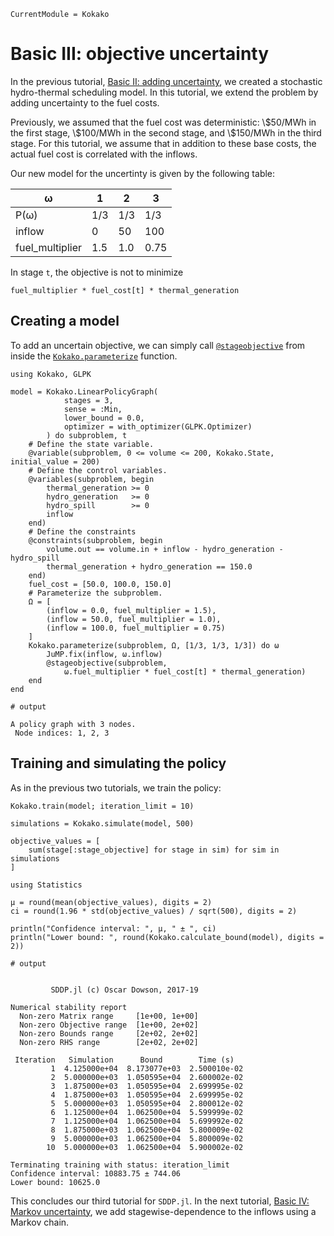 ```@meta
CurrentModule = Kokako
```

# Basic III: objective uncertainty

In the previous tutorial, [Basic II: adding uncertainty](@ref), we created a
stochastic hydro-thermal scheduling model. In this tutorial, we extend the
problem by adding uncertainty to the fuel costs.

Previously, we assumed that the fuel cost was deterministic: \\\$50/MWh in the
first stage, \\\$100/MWh in the second stage, and \\\$150/MWh in the third
stage. For this tutorial, we assume that in addition to these base costs, the
actual fuel cost is correlated with the inflows.

Our new model for the uncertinty is given by the following table:

| ω               |   1 |   2 |    3 |
| ----            | --- | --- | ---- |
| P(ω)            | 1/3 | 1/3 |  1/3 |
| inflow          |   0 |  50 |  100 |
| fuel_multiplier | 1.5 | 1.0 | 0.75 |


In stage `t`, the objective is not to minimize

`fuel_multiplier * fuel_cost[t] * thermal_generation`

## Creating a model

To add an uncertain objective, we can simply call [`@stageobjective`](@ref) from
inside the [`Kokako.parameterize`](@ref) function.

```jldoctest tutorial_two
using Kokako, GLPK

model = Kokako.LinearPolicyGraph(
            stages = 3,
            sense = :Min,
            lower_bound = 0.0,
            optimizer = with_optimizer(GLPK.Optimizer)
        ) do subproblem, t
    # Define the state variable.
    @variable(subproblem, 0 <= volume <= 200, Kokako.State, initial_value = 200)
    # Define the control variables.
    @variables(subproblem, begin
        thermal_generation >= 0
        hydro_generation   >= 0
        hydro_spill        >= 0
        inflow
    end)
    # Define the constraints
    @constraints(subproblem, begin
        volume.out == volume.in + inflow - hydro_generation - hydro_spill
        thermal_generation + hydro_generation == 150.0
    end)
    fuel_cost = [50.0, 100.0, 150.0]
    # Parameterize the subproblem.
    Ω = [
        (inflow = 0.0, fuel_multiplier = 1.5),
        (inflow = 50.0, fuel_multiplier = 1.0),
        (inflow = 100.0, fuel_multiplier = 0.75)
    ]
    Kokako.parameterize(subproblem, Ω, [1/3, 1/3, 1/3]) do ω
        JuMP.fix(inflow, ω.inflow)
        @stageobjective(subproblem,
            ω.fuel_multiplier * fuel_cost[t] * thermal_generation)
    end
end

# output

A policy graph with 3 nodes.
 Node indices: 1, 2, 3
```

## Training and simulating the policy

As in the previous two tutorials, we train the policy:
```jldoctest tutorial_two; filter=r"Confidence interval.+?\n"
Kokako.train(model; iteration_limit = 10)

simulations = Kokako.simulate(model, 500)

objective_values = [
    sum(stage[:stage_objective] for stage in sim) for sim in simulations
]

using Statistics

μ = round(mean(objective_values), digits = 2)
ci = round(1.96 * std(objective_values) / sqrt(500), digits = 2)

println("Confidence interval: ", μ, " ± ", ci)
println("Lower bound: ", round(Kokako.calculate_bound(model), digits = 2))

# output


         SDDP.jl (c) Oscar Dowson, 2017-19

Numerical stability report
  Non-zero Matrix range     [1e+00, 1e+00]
  Non-zero Objective range  [1e+00, 2e+02]
  Non-zero Bounds range     [2e+02, 2e+02]
  Non-zero RHS range        [2e+02, 2e+02]

 Iteration   Simulation      Bound        Time (s)
         1  4.125000e+04  8.173077e+03  2.500010e-02
         2  5.000000e+03  1.050595e+04  2.600002e-02
         3  1.875000e+03  1.050595e+04  2.699995e-02
         4  1.875000e+03  1.050595e+04  2.699995e-02
         5  5.000000e+03  1.050595e+04  2.800012e-02
         6  1.125000e+04  1.062500e+04  5.599999e-02
         7  1.125000e+04  1.062500e+04  5.699992e-02
         8  1.875000e+03  1.062500e+04  5.800009e-02
         9  5.000000e+03  1.062500e+04  5.800009e-02
        10  5.000000e+03  1.062500e+04  5.900002e-02

Terminating training with status: iteration_limit
Confidence interval: 10883.75 ± 744.06
Lower bound: 10625.0
```

This concludes our third tutorial for `SDDP.jl`. In the next tutorial,
[Basic IV: Markov uncertainty](@ref), we add stagewise-dependence to the
inflows using a Markov chain.
